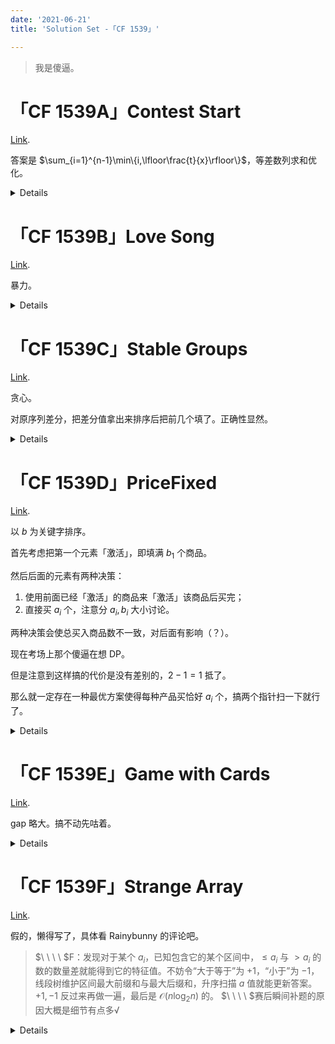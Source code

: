 ```yaml
---
date: '2021-06-21'
title: 'Solution Set -「CF 1539」'

---
```


> 我是傻逼。

# 「CF 1539A」Contest Start

[Link](https://codeforces.com/contest/1539/problem/A).

答案是 $\sum_{i=1}^{n-1}\min\{i,\lfloor\frac{t}{x}\rfloor\}$，等差数列求和优化。

<details>

```cpp[class="line-numbers"]
#include<bits/stdc++.h>
#define con(typ) const typ
typedef long long ll;
#define all(x) (x).begin(),(x).end()
using namespace std;
template<typename T>void sf(T &x){x=0;T f=0;char c=getchar();for(;c<'0'||c>'9';c=getchar())if(c=='-')f=1;for(;c>='0'&&c<='9';c=getchar())x=(x<<3)+(x<<1)+(c^'0');if(f)x=-x;}
template<typename T>void pf(T x,char l='\n'){static int s[100],t;if(x<0)putchar('-'),x=-x;do s[++t]=x%10,x/=10;while(x);while(t)putchar(s[t--]^'0');putchar(l);}
int main(){
	int T;
	ll n,x,t;
	for(sf(T);T;--T){
		sf(n),sf(x),sf(t);
		ll ans=0,d=t/x;
		--n;
		if(n>=d)ans=(n-d)*d+d*(d+1)/2;
		else ans=n*(n+1)/2;
		pf(ans);
	}
	return 0;
}
```

</details>

# 「CF 1539B」Love Song

[Link](https://codeforces.com/contest/1539/problem/B).

暴力。

<details>

```cpp[class="line-numbers"]
#include<bits/stdc++.h>
#define con(typ) const typ
typedef long long ll;
#define all(x) (x).begin(),(x).end()
using namespace std;
template<typename T>void sf(T &x){x=0;T f=0;char c=getchar();for(;c<'0'||c>'9';c=getchar())if(c=='-')f=1;for(;c>='0'&&c<='9';c=getchar())x=(x<<3)+(x<<1)+(c^'0');if(f)x=-x;}
template<typename T>void pf(T x,char l='\n'){static int s[100],t;if(x<0)putchar('-'),x=-x;do s[++t]=x%10,x/=10;while(x);while(t)putchar(s[t--]^'0');putchar(l);}
int cap[100010][26],n,q;
char ch[100010];
int main(){
	sf(n),sf(q);
	scanf("%s",ch+1);
	for(int i=1;i<=n;++i){
		memcpy(cap[i],cap[i-1],sizeof(int)*26);
		cap[i][ch[i]-'a']++;
	}
	for(int l,r;q;--q){
		sf(l),sf(r);
		ll ans=0;
		for(int i=0;i<26;++i)ans+=(i+1)*(cap[r][i]-cap[l-1][i]);
		pf(ans);
	}
	return 0;
}
```

</details>

# 「CF 1539C」Stable Groups

[Link](https://codeforces.com/contest/1539/problem/C).

贪心。

对原序列差分，把差分值拿出来排序后把前几个填了。正确性显然。

<details>

```cpp[class="line-numbers"]
#include<bits/stdc++.h>
#define con(typ) const typ
typedef long long ll;
#define all(x) (x).begin(),(x).end()
using namespace std;
template<typename T>void sf(T &x){x=0;T f=0;char c=getchar();for(;c<'0'||c>'9';c=getchar())if(c=='-')f=1;for(;c>='0'&&c<='9';c=getchar())x=(x<<3)+(x<<1)+(c^'0');if(f)x=-x;}
template<typename T>void pf(T x,char l='\n'){static int s[100],t;if(x<0)putchar('-'),x=-x;do s[++t]=x%10,x/=10;while(x);while(t)putchar(s[t--]^'0');putchar(l);}
int n;
ll a[200010],k,x,df[200010];
int main(){
	sf(n);sf(k);sf(x);for(int i=1;i<=n;++i)sf(a[i]);
	sort(a+1,a+n+1);
	for(int i=2;i<=n;++i)df[i]=a[i]-a[i-1];
	vector<ll> ald;
	for(int i=2;i<=n;++i){
		if(df[i]>x)ald.emplace_back(df[i]);
	}
	sort(all(ald));
	int del=0;
	for(int i=0;i<int(ald.size());++i){
		ll w=ald[i];
		if(w%x==0){
			if(k>=w/x-1)k-=w/x-1,++del;
			else break;
		}
		else{
			if(k>=w/x)k-=w/x,++del;
			else break;
		}
	}
	pf(int(ald.size())-del+1);
	return 0;
}
```

</details>

# 「CF 1539D」PriceFixed

[Link](https://codeforces.com/contest/1539/problem/D).

以 $b$ 为关键字排序。

首先考虑把第一个元素「激活」，即填满 $b_{1}$ 个商品。

然后后面的元素有两种决策：

1. 使用前面已经「激活」的商品来「激活」该商品后买完；
2. 直接买 $a_{i}$ 个，注意分 $a_{i},b_{i}$ 大小讨论。

两种决策会使总买入商品数不一致，对后面有影响（？）。

现在考场上那个傻逼在想 DP。

但是注意到这样搞的代价是没有差别的，$2-1=1$ 抵了。

那么就一定存在一种最优方案使得每种产品买恰好 $a_{i}$ 个，搞两个指针扫一下就行了。

<details>

```cpp[class="line-numbers"]
#include<bits/stdc++.h>
#define con(typ) const typ
typedef long long ll;
#define all(x) (x).begin(),(x).end()
using namespace std;
template<typename T>void sf(T &x){x=0;T f=0;char c=getchar();for(;c<'0'||c>'9';c=getchar())if(c=='-')f=1;for(;c>='0'&&c<='9';c=getchar())x=(x<<3)+(x<<1)+(c^'0');if(f)x=-x;}
template<typename T>void pf(T x,char l='\n'){static int s[100],t;if(x<0)putchar('-'),x=-x;do s[++t]=x%10,x/=10;while(x);while(t)putchar(s[t--]^'0');putchar(l);}
struct st{ll a,b;}a[100010];
int n;
int main(){
	sf(n);for(int i=1;i<=n;++i)sf(a[i].a),sf(a[i].b);
	sort(a+1,a+n+1,[](st x,st y){return x.b<y.b || (x.b==y.b && x.a<y.a);});
	ll nw=0,ans=0;
	for(int i=1,j=n;i<=j;){
		if(nw>=a[i].b){
			ans+=a[i].a;
			nw+=a[i].a;
			++i;
		}
		else{
			if(a[j].a+nw>=a[i].b){
                ll temp=a[i].b-nw;
                ans+=2*temp;
                nw+=temp;
                a[j].a-=temp;
			}
			else{
				ans+=a[j].a*2;
				nw+=a[j].a;
				--j;
			}
		}
	}
	pf(ans);
	return 0;
}
```

</details>

# 「CF 1539E」Game with Cards

[Link](https://codeforces.com/contest/1539/problem/E).

gap 略大。搞不动先咕着。

<details>

```cpp[class="line-numbers"]

```

</details>

# 「CF 1539F」Strange Array

[Link](https://codeforces.com/contest/1539/problem/F).

假的，懒得写了，具体看 Rainybunny 的评论吧。

>$\ \ \ \ $F：发现对于某个 $a_{i}$，已知包含它的某个区间中，$\le a_{i}$ 与 $>a_{i}$ 的数的数量差就能得到它的特征值。不妨令“大于等于”为 $+1$，“小于”为 $-1$，线段树维护区间最大前缀和与最大后缀和，升序扫描 $a$ 值就能更新答案。$+1,-1$ 反过来再做一遍，最后是 $\mathcal O(n\log_{2}n)$ 的。
>$\ \ \ \ $赛后瞬间补题的原因大概是细节有点多√

<details>

```cpp[class="line-numbers"]
#include<bits/stdc++.h>
#define con(typ) const typ
typedef long long ll;
#define all(x) (x).begin(),(x).end()
using namespace std;
template<typename T>void sf(T &x){x=0;T f=0;char c=getchar();for(;c<'0'||c>'9';c=getchar())if(c=='-')f=1;for(;c>='0'&&c<='9';c=getchar())x=(x<<3)+(x<<1)+(c^'0');if(f)x=-x;}
template<typename T>void pf(T x,char l='\n'){static int s[100],t;if(x<0)putchar('-'),x=-x;do s[++t]=x%10,x/=10;while(x);while(t)putchar(s[t--]^'0');putchar(l);}
template<typename T,typename... Tt>void sf(T &x,Tt&... aa){sf(x),sf(aa...);}
int n,a[200010],stp,Segres;
vector<int> ps[200010];
struct node{int p,s,sm;node(int a=0,int b=0,int c=0){p=a;s=b;sm=c;}};
struct Segtree{
	const int n;
	vector<node> ns;
	Segtree(int n,int fl):n(n),ns(n*4+5){give(1,n,1,fl);}
	node mrg(node a,node b){
		node c;
		c.p=max(a.p,a.sm+b.p);
		c.s=max(b.s,b.sm+a.s);
		c.sm=a.sm+b.sm;
		return c;
	}
	void give(int l,int r,int p,int v){
		if(r-l==0){ns[p]=node(max(v,0),max(v,0),v);return;}
		int m=(l+r)/2;
		give(l,m,p*2,v),give(m+1,r,p*2+1,v);
		ns[p]=mrg(ns[p*2],ns[p*2+1]);
	}
	void ins(int l,int r,int p,int x,int v){
		if(r-l==0){ns[p]=node(max(v,0),max(v,0),v);return;}
		int m=(l+r)/2;
		if(m>=x)ins(l,m,p*2,x,v);
		else ins(m+1,r,p*2+1,x,v);
		ns[p]=mrg(ns[p*2],ns[p*2+1]);
	}
	void qpre(int l,int r,int p,int x){
		if(l>=x){stp=max(stp,Segres+ns[p].p);Segres+=ns[p].sm;return;}
		int m=(l+r)/2;
		if(m>=x)qpre(l,m,p*2,x);qpre(m+1,r,p*2+1,x);
	}
	void qsuf(int l,int r,int p,int x){
		if(r<=x){stp=max(stp,Segres+ns[p].s);Segres+=ns[p].sm;return;}
		int m=(l+r)/2;
		if(m<x)qsuf(m+1,r,p*2+1,x);qsuf(l,m,p*2,x);
	}
	void ins(int x,int y){ins(1,n,1,x,y);}
	int qpre(int x){Segres=stp=0;qpre(1,n,1,x);return stp;}
	int qsuf(int x){Segres=stp=0;qsuf(1,n,1,x);return stp;}
};
int main(){
	sf(n);for(int i=1;i<=n;++i)sf(a[i]),ps[a[i]].emplace_back(i);
	int value=1;
	vector<int> ans(n);
	for(int value=1;value>-2;value-=2){
		Segtree t(n,value);
		for(int i=1;i<=n;++i){
			if(value==-1)for(int x:ps[i])t.ins(x,-value);
			for(int x:ps[i]){
				int r0,r1;
				r1=t.qpre(x);
				r0=t.qsuf(x);
				if((r0+r1-1)&1)ans[x-1]=max(ans[x-1],(r0+r1-1)/2);
				else{
					if(value==1)ans[x-1]=max(ans[x-1],(r0+r1-1)/2);
					else ans[x-1]=max(ans[x-1],(r0+r1-2)/2);
				}
			}
			if(value==1)for(int x:ps[i])t.ins(x,-value);
		}
	}
	for(int x:ans)pf(x,' ');
	return 0;
}
```

</details>